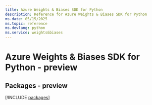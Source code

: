 ```yaml
---
title: Azure Weights & Biases SDK for Python
description: Reference for Azure Weights & Biases SDK for Python
ms.date: 05/15/2025
ms.topic: reference
ms.devlang: python
ms.service: weights&biases
---
```

# Azure Weights & Biases SDK for Python - preview
## Packages - preview
[!INCLUDE [packages](weights-&-biases-index.md)]